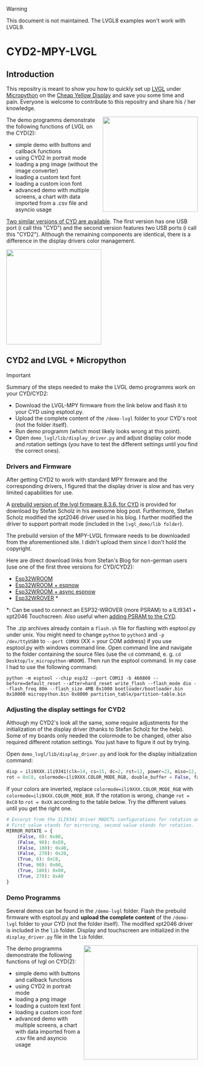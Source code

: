 > [!WARNING]
> This document is not maintained. The LVGL8 examples won't work with LVGL9.

# CYD2-MPY-LVGL

## Introduction

This repositry is meant to show you how to quickly set up [LVGL](https://github.com/rzeldent/platformio-espressif32-sunton) under [Micropython](https://github.com/micropython/micropython) on the [Cheap Yellow Display](https://github.com/witnessmenow/ESP32-Cheap-Yellow-Display/tree/main) and save you some time and pain. 
Everyone is welcome to contribute to this repositry and share his / her knowledge.

<img align="right"  src="doc/CYD1.jpg" width="250" height="auto" />

The demo programms demonstrate the following functions of LVGL on the CYD(2):

- simple demo with buttons and callback functions
- using CYD2 in portrait mode
- loading a png image (without the image converter)
- loading a custom text font
- loading a custom icon font
- advanced demo with multiple screens, a chart with data imported from a .csv file and asyncio usage

[Two similar versions of CYD are available](https://github.com/witnessmenow/ESP32-Cheap-Yellow-Display/blob/main/cyd.md). 
The first version has one USB port (i call this "CYD") and the second version features two USB ports (i call this "CYD2"). 
Although the remaining components are identical, there is a difference in the display drivers color management.

<img src="doc/CYD_Chart.jpg" width="250" height="auto" />


## CYD2 and LVGL + Micropython

> [!IMPORTANT]
> Summary of the steps needed to make the LVGL demo programms work on your CYD/CYD2:
> - Download the LVGL-MPY firmware from the link below and flash it to your CYD using esptool.py.
> - Upload the complete content of the `/demo-lvgl` folder to your CYD's root (not the folder itself).
> - Run demo programm (which most likely looks wrong at this point).
> - Open `demo_lvgl/lib/display_driver.py` and adjust display color mode and rotation settings (you have to test the different settings until you find the correct ones).


### Drivers and Firmware
After getting CYD2 to work with standard MPY firmware and the corresponding drivers,
I figured that the display driver is slow and has very limited capabilities for use.

A [prebuild version of the lvgl firmware 8.3.6. for CYD](https://stefan.box2code.de/2023/11/18/esp32-grafik-mit-lvgl-und-micropython/) is provided for download by Stefan Scholz in his awesome blog post.
Furthermore, Stefan Scholz modified the xpt2046 driver used in his blog.
I further modified the driver to support portrait mode (included in the `lvgl_demo/lib folder`).

The prebuild version of the MPY-LVGL firmware needs to be downloaded from the aforementioned site. 
I didn't upload them since I don't hold the copyright.

Here are direct download links from Stefan's Blog for non-german users (use one of the first three versions for CYD/CYD2):

- [Esp32WROOM](https://stefan.box2code.de/wp-content/uploads/2023/11/lv_micropython-WROOM.zip) 
- [Esp32WROOM + espnow](https://stefan.box2code.de/wp-content/uploads/2024/04/lv_micropython-WROOM_EspNow.zip)
- [Esp32WROOM + async espnow](https://stefan.box2code.de/wp-content/uploads/2024/04/lv_micropython-WROOM_AOIEspNow.zip)
- [Esp32WROVER](https://stefan.box2code.de/huge_files/lv_micropython-WROVER.zip) *

*: Can be used to connect an ESP32-WROVER (more PSRAM) to a ILI9341 + xpt2046 Touchscreen. Also useful when [adding PSRAM to the CYD](https://github.com/hexeguitar/ESP32_TFT_PIO).

The .zip archives already contain a `flash.sh` file for flashing with esptool.py under unix.
You might need to change `python` to `python3` and `-p /dev/ttyUSB0` to `--port COMXX` (XX = your COM address) if you use esptool.py with windows command line.
Open command line and navigate to the folder containing the source files (use the `cd` command, e. g. `cd Desktop/lv_micropython-WROOM`).
Then run the esptool command.
In my case I had to use the following command:
```
python -m esptool --chip esp32 --port COM13 -b 460800 --before=default_reset --after=hard_reset write_flash --flash_mode dio --flash_freq 80m --flash_size 4MB 0x1000 bootloader/bootloader.bin 0x10000 micropython.bin 0x8000 partition_table/partition-table.bin 
```

### Adjusting the display settings for CYD2

Although my CYD2's look all the same, some require adjustments for the initialization of the display driver (thanks to Stefan Scholz for the help).
Some of my boards only needed the colormode to be changed, other also required different rotation settings.
You just have to figure it out by trying.

Open `demo_lvgl/lib/display_driver.py` and look for the display initialization command:

```python
disp = ili9XXX.ili9341(clk=14, cs=15, dc=2, rst=12, power=23, miso=12, mosi=13, width = 320, height = 240,
rot = 0xC0, colormode=ili9XXX.COLOR_MODE_RGB, double_buffer = False, factor = 16)
```

If your colors are inverted, replace `colormode=ili9XXX.COLOR_MODE_RGB` with `colormode=ili9XXX.COLOR_MODE_BGR`.
If the rotation is wrong, change `rot = 0xC0` to `rot = 0xXX` according to the table below. 
Try the different values until you get the right one.

```python
# Excerpt from the ILI9341 driver MADCTL configurations for rotation and mirroring.
# First value stands for mirroring, second value stands for rotation.
MIRROR_ROTATE = {
    (False, 0): 0x80, 
    (False, 90): 0xE0,
    (False, 180): 0x40,
    (False, 270): 0x20,
    (True, 0): 0xC0,
    (True, 90): 0x60,
    (True, 180): 0x00,
    (True, 270): 0xA0
}
```
### Demo Programms

Several demos can be found in the `/demo-lvgl` folder. Flash the prebuild firmware with esptool.py and **upload the complete content** of the `/demo-lvgl` folder to your CYD (not the folder itself).
The modified xpt2046 driver is included in the `lib` folder. Display and touchscreen are initialized in the `display_driver.py` file in the `lib` folder.

<img align="right"  src="doc/CYD_Simple.jpg" width="300" height="auto" />


The demo programms demonstrate the following functions of lvgl on CYD(2):

- simple demo with buttons and callback functions
- using CYD2 in portrait mode
- loading a png image
- loading a custom text font
- loading a custom icon font
- advanced demo with multiple screens, a chart with data imported from a .csv file and asyncio usage
